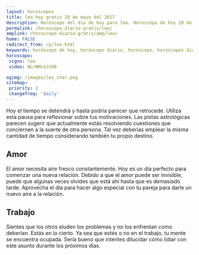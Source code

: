 ```yaml
---
layout: horoscopos
title: leo hoy gratis 28 de mayo del 2017 
description: Horóscopo del dia de hoy para leo. Horoscopo de hoy 28 de mayo del 2017. Las predicciones de amor, trabajo, vida personal gratis.
permalink: /horoscopo-diario-gratis/leo/
amplink: /horoscopo-diario-gratis/amp/leo/
home: FALSE
redirect_from: /p/leo.html
keywords: horóscopo de hoy, horóscopo diario, horóscopo, horoscopos diarios gratis del dia de hoy, horóscopo diario gratis,horóscopo 2017, horóscopo esperanza gracia, horoscopo leo hoy, horoscop, horóscopos gratis, horoscopo leo, horoscopo leo 2017, Tarot, Astrologia, Zodíaco, leo, horoscopo gratis
horoscopo:
 signo: leo
 video: WLrWHcXJnD0

ogimg: /images/leo_char.png
sitemap:
 priority: 1
 changefreq: 'daily'
---
```



Hoy el tiempo se detendrá y hasta podría parecer que retrocede. Utiliza esta pausa para reflexionar sobre tus motivaciones. Las pistas astrológicas parecen sugerir que actualmente estás resolviendo cuestiones que conciernen a la suerte de otra persona. Tal vez deberías emplear la misma cantidad de tiempo considerando también tu propio destino.

## Amor

El amor necesita aire fresco constantemente. Hoy es un día perfecto para comenzar una nueva relación. Debido a que el amor puede ser invisible, puede que algunas veces olvides que está ahí hasta que es demasiado tarde. Aprovecha el día para hacer algo especial con tu pareja para darle un nuevo aire a la relación.

## Trabajo

Sientes que los otros eluden los problemas y no los enfrentan como deberían. Estás en lo cierto. Ya sea que estés o no en el trabajo, tu mente se encuentra ocupada. Sería bueno que intentes dilucidar cómo lidiar con este asunto durante los próximos días.